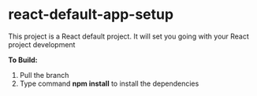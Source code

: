 # react-default-app-setup

This project is a React default project. It will set you going with your React project development

<b>To Build:</b>
<ol>
    <li>Pull the branch</li>
    <li>Type command <strong>npm install</strong> to install the dependencies</li>
</ol>
